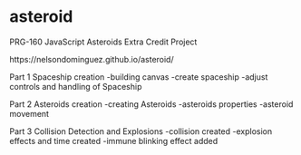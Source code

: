 # asteroid
PRG-160 JavaScript Asteroids Extra Credit Project
<p> https://nelsondominguez.github.io/asteroid/</p>

Part 1 Spaceship creation
    -building canvas
    -create spaceship
    -adjust controls and handling of Spaceship

Part 2 Asteroids creation
    -creating Asteroids
    -asteroids properties
    -asteroid movement

Part 3 Collision Detection and Explosions
    -collision created
    -explosion effects and time created
    -immune blinking effect added
